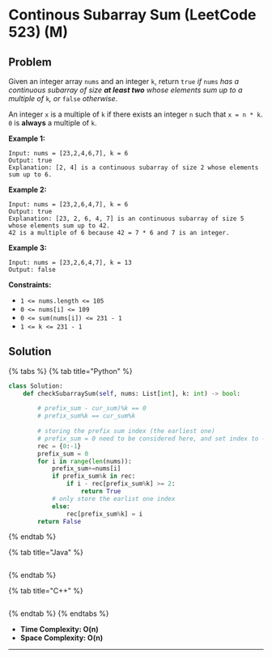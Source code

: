 # Continous Subarray Sum (LeetCode 523) (M)

## Problem

Given an integer array `nums` and an integer `k`, return `true` _if_ `nums` _has a continuous subarray of size **at least two** whose elements sum up to a multiple of_ `k`_, or_ `false` _otherwise_.

An integer `x` is a multiple of `k` if there exists an integer `n` such that `x = n * k`. `0` is **always** a multiple of `k`.

&#x20;

**Example 1:**

```
Input: nums = [23,2,4,6,7], k = 6
Output: true
Explanation: [2, 4] is a continuous subarray of size 2 whose elements sum up to 6.
```

**Example 2:**

```
Input: nums = [23,2,6,4,7], k = 6
Output: true
Explanation: [23, 2, 6, 4, 7] is an continuous subarray of size 5 whose elements sum up to 42.
42 is a multiple of 6 because 42 = 7 * 6 and 7 is an integer.
```

**Example 3:**

```
Input: nums = [23,2,6,4,7], k = 13
Output: false
```

&#x20;

**Constraints:**

* `1 <= nums.length <= 105`
* `0 <= nums[i] <= 109`
* `0 <= sum(nums[i]) <= 231 - 1`
* `1 <= k <= 231 - 1`

## Solution&#x20;

{% tabs %}
{% tab title="Python" %}
```python
class Solution:
    def checkSubarraySum(self, nums: List[int], k: int) -> bool:
        
        # prefix_sum - cur_sum)%k == 0
        # prefix_sum%k == cur_sum%k
        
        # storing the prefix sum index (the earliest one)
        # prefix_sum = 0 need to be considered here, and set index to -1
        rec = {0:-1} 
        prefix_sum = 0
        for i in range(len(nums)):
            prefix_sum+=nums[i]
            if prefix_sum%k in rec:
                if i - rec[prefix_sum%k] >= 2:
                    return True
            # only store the earlist one index
            else:
                rec[prefix_sum%k] = i
        return False
```
{% endtab %}

{% tab title="Java" %}
```java
```
{% endtab %}

{% tab title="C++" %}
```cpp
```
{% endtab %}
{% endtabs %}

* **Time Complexity: O(n)**
* **Space Complexity: O(n)**

****

